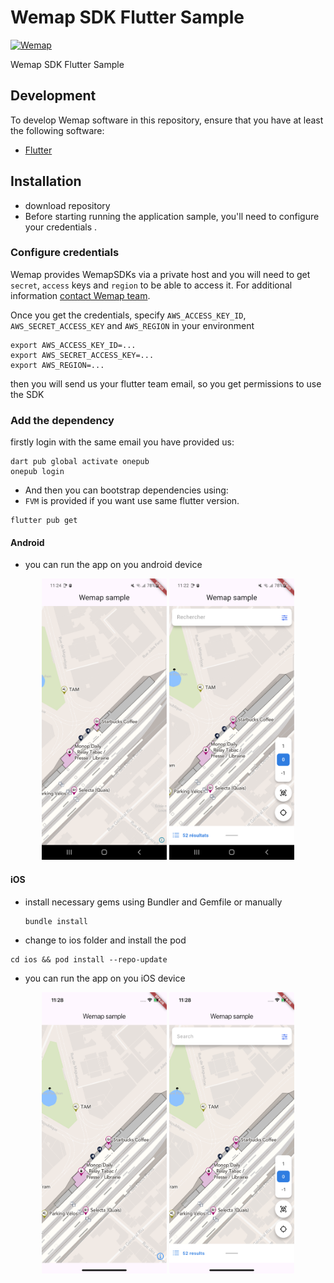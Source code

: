 
# Wemap SDK Flutter Sample

[![Wemap](https://pbs.twimg.com/profile_images/1116734140177616896/Sby-gTyX_400x400.png)](https://pbs.twimg.com/profile_images/1116734140177616896/Sby-gTyX_400x400.png)



Wemap SDK Flutter Sample

## Development

To develop Wemap software in this repository, ensure that you have at least the following software:

- [Flutter](https://docs.flutter.dev/get-started/install)

## Installation

* download repository
* Before starting running the application sample, you'll need to configure your credentials .

### Configure credentials

Wemap provides WemapSDKs via a private host and you will need to get `secret`, `access` keys and `region` to be able to access it.
For additional information [contact Wemap team](https://getwemap.com/contact).

Once you get the credentials, specify `AWS_ACCESS_KEY_ID`, `AWS_SECRET_ACCESS_KEY` and `AWS_REGION` in your environment

``` shell
export AWS_ACCESS_KEY_ID=...
export AWS_SECRET_ACCESS_KEY=...
export AWS_REGION=...
```

then you will send us your flutter team email, so you get permissions to use the SDK

### Add the dependency

firstly login with the same email you have provided us:

``` shell
dart pub global activate onepub
onepub login
```

* And then you can bootstrap dependencies using:
* `FVM` is provided if you want use same flutter version.

``` shell
flutter pub get
```

#### Android

* you can run the app on you android device

<p align="center">
<img src="images/android/android-map.png" alt="Android Map App" width="200" height="450"/>
<img src="images/android/android.png" alt="Android  App" width="200" height="450"/>
</p>


#### iOS

* install necessary gems using Bundler and Gemfile or manually

  ``` shell
  bundle install
  ```

*  change to ios folder and install the pod

  ``` shell
  cd ios && pod install --repo-update
  ```

* you can run the app on you iOS device


<p align="center">
<img src="images/ios/iOS-map.PNG" alt="iOS Map App" width="200" height="450"/>
<img src="images/ios/iOS.jpeg" alt="iOS  App" width="200" height="450"/>
</p>
